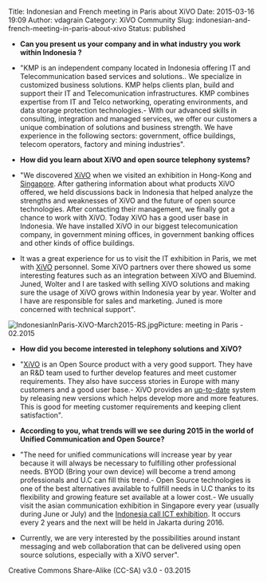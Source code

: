 Title: Indonesian and French meeting in Paris about XiVO
Date: 2015-03-16 19:09
Author: vdagrain
Category: XiVO Community
Slug: indonesian-and-french-meeting-in-paris-about-xivo
Status: published

-   **Can you present us your company and in what industry you work
    within Indonesia ?**

- "KMP is an independent company located in Indonesia offering IT and
Telecommunication based services and solutions.. We specialize in
customized business solutions. KMP helps clients plan, build and support
their IT and Telecomunication infrastructures. KMP combines expertise
from IT and Telco networking, operating environments, and data storage
protection technologies.- With our advanced skills in consulting,
integration and managed services, we offer our customers a unique
combination of solutions and business strength. We have experience in
the following sectors: government, office buildings, telecom operators,
factory and mining industries".

-   **How did you learn about XiVO and open source telephony systems?**

- "We discovered [XiVO](http://www.xivo.io/) when we visited an
exhibition in Hong-Kong and
[Singapore](http://www.avencall.com/en/avencall-at-the-communicasia-show-2013-in-singapore).
After gathering information about what products XiVO offered, we held
discussions back in Indonesia that helped analyze the strengths and
weaknesses of XiVO and the future of open source technologies. After
contacting their management, we finally got a chance to work with XiVO.
Today XiVO has a good user base in Indonesia. We have installed XiVO in
our biggest telecomunication company, in government mining offices, in
government banking offices and other kinds of office buildings.

- It was a great experience for us to visit the IT exhibition in Paris,
we met with [XiVO](http://www.xivo.io/) personnel. Some XiVO partners
over there showed us some interesting features such as an integration
between XiVO and Bluemind. Juned, Wolter and I are tasked with selling
XiVO solutions and making sure the usage of XiVO grows within Indonesia
year by year. Wolter and I have are responsible for sales and marketing.
Juned is more concerned with technical support".

![IndonesianInParis-XiVO-March2015-RS.jpg](/images/blog/IndonesianInParis-XiVO-March2015-RS.jpg "IndonesianInParis-XiVO-March2015-RS.jpg, march. 2015")Picture:
meeting in Paris - 02.2015

-   **How did you become interested in telephony solutions and XiVO?**

- "[XiVO](http://www.xivo.io/) is an Open Source product with a very
good support. They have an R&D team used to further develop features and
meet customer requirements. They also have success stories in Europe
with many customers and a good user base.- XiVO provides an
[up-to-date](http://xivo.readthedocs.org/en/stable/) system by releasing
new versions which helps develop more and more features. This is good
for meeting customer requirements and keeping client satisfaction".

-   **According to you, what trends will we see during 2015 in the world
    of Unified Communication and Open Source?**

- "The need for unified communications will increase year by year
because it will always be necessary to fulfilling other professional
needs. BYOD (Bring your own device) will become a trend among
professionals and U.C can fill this trend.- Open Source technologies is
one of the best alternatives available to fullfill needs in U.C thanks
to its flexibility and growing feature set available at a lower cost.-
We usually visit the asian communication exhibition in Singapore every
year (usually during June or July) and the [Indonesia call ICT
exhibition](http://www.ictindo.com). It occurs every 2 years and the
next will be held in Jakarta during 2016.

- Currently, we are very interested by the possibilities around instant
messaging and web collaboration that can be delivered using open source
solutions, especially with a XiVO server".

Creative Commons Share-Alike (CC-SA) v3.0 - 03.2015

</p>

